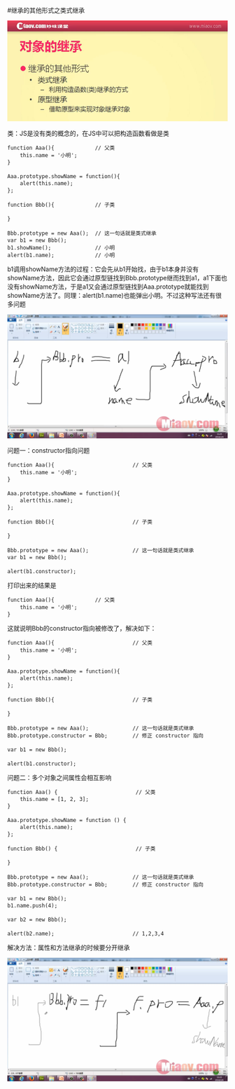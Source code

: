 #继承的其他形式之类式继承

![](image/screenshot_1495466219598.png)

类：JS是没有类的概念的，在JS中可以把构造函数看做是类
```
function Aaa(){             // 父类
    this.name = '小明';
}

Aaa.prototype.showName = function(){
    alert(this.name);
};

function Bbb(){             // 子类

}

Bbb.prototype = new Aaa();  // 这一句话就是类式继承
var b1 = new Bbb();
b1.showName();              // 小明
alert(b1.name);             // 小明
```

b1调用showName方法的过程：它会先从b1开始找，由于b1本身并没有showName方法，因此它会通过原型链找到Bbb.prototype继而找到a1，a1下面也没有showName方法，于是a1又会通过原型链找到Aaa.prototype就能找到showName方法了。同理：alert(b1.name)也能弹出小明。不过这种写法还有很多问题

![](image/screenshot_1495467321503.png)

问题一：constructor指向问题
```
function Aaa(){                         // 父类
    this.name = '小明';
}

Aaa.prototype.showName = function(){
    alert(this.name);
};

function Bbb(){                         // 子类

}

Bbb.prototype = new Aaa();              // 这一句话就是类式继承
var b1 = new Bbb();

alert(b1.constructor);
```
打印出来的结果是
```
function Aaa(){             // 父类
    this.name = '小明';
}
```
这就说明Bbb的constructor指向被修改了，解决如下：
```
function Aaa(){                         // 父类
    this.name = '小明';
}

Aaa.prototype.showName = function(){
    alert(this.name);
};

function Bbb(){                         // 子类

}

Bbb.prototype = new Aaa();              // 这一句话就是类式继承
Bbb.prototype.constructor = Bbb;        // 修正 constructor 指向

var b1 = new Bbb();

alert(b1.constructor);
```

问题二：多个对象之间属性会相互影响
```
function Aaa() {                         // 父类
    this.name = [1, 2, 3];
}

Aaa.prototype.showName = function () {
    alert(this.name);
};

function Bbb() {                         // 子类

}

Bbb.prototype = new Aaa();              // 这一句话就是类式继承
Bbb.prototype.constructor = Bbb;        // 修正 constructor 指向

var b1 = new Bbb();
b1.name.push(4);

var b2 = new Bbb();

alert(b2.name);                         // 1,2,3,4
```

解决方法：属性和方法继承的时候要分开继承

![](image/screenshot_1495553758616.png)


